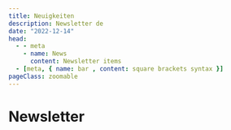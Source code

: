 ```yaml
---
title: Neuigkeiten
description: Newsletter de
date: "2022-12-14"
head:
  - - meta
    - name: News
      content: Newsletter items
  - [meta, { name: bar , content: square brackets syntax }]
pageClass: zoomable
---
```




# Newsletter

<ClientOnly>
  <NewsItem/>
</ClientOnly>




